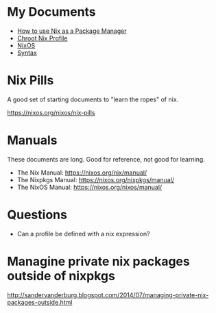 # My Documents

* [How to use Nix as a Package Manager](How-to-use-Nix-as-a-Package-Manager.md)
* [Chroot Nix Profile](Chroot-Nix-Profile.md)
* [NixOS](NixOS.md)
* [Syntax](Syntax.md)

# Nix Pills

A good set of starting documents to "learn the ropes" of nix.

https://nixos.org/nixos/nix-pills

# Manuals

These documents are long. Good for reference, not good for learning.

* The Nix Manual: https://nixos.org/nix/manual/
* The Nixpkgs Manual: https://nixos.org/nixpkgs/manual/
* The NixOS Manual: https://nixos.org/nixos/manual/

# Questions

* Can a profile be defined with a nix expression?

# Managine private nix packages outside of nixpkgs

http://sandervanderburg.blogspot.com/2014/07/managing-private-nix-packages-outside.html
